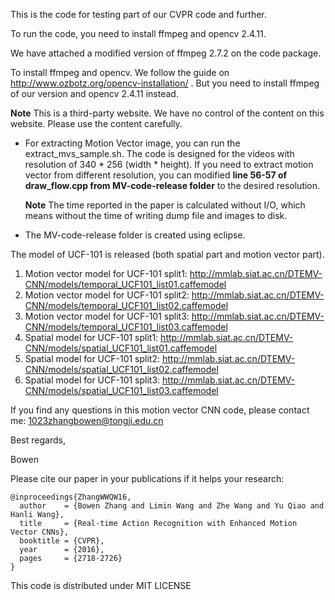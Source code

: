 This is the code for testing part of our CVPR code and further.

To run the code, you need to install ffmpeg and opencv 2.4.11.

We have attached a modified version of ffmpeg 2.7.2 on the code package.

To install ffmpeg and opencv. We follow the guide on http://www.ozbotz.org/opencv-installation/ . But you need to install ffmpeg of our version and opencv 2.4.11 instead.

**Note** This is a third-party website. We have no control of the content on this website. Please use the content carefully.

- For extracting Motion Vector image, you can run the extract_mvs_sample.sh. The code is designed for the videos with resolution of 340 * 256 (width * height). If you need to extract motion vector from different resolution, you can modified **line 56-57 of draw_flow.cpp from MV-code-release folder** to the desired resolution.


    **Note** The time reported in the paper is calculated without I/O, which means without the time of writing dump file and images to disk.

- The MV-code-release folder is created using eclipse.

The model of UCF-101 is released (both spatial part and motion vector part).
1. Motion vector model for UCF-101 split1: http://mmlab.siat.ac.cn/DTEMV-CNN/models/temporal_UCF101_list01.caffemodel
2. Motion vector model for UCF-101 split2: http://mmlab.siat.ac.cn/DTEMV-CNN/models/temporal_UCF101_list02.caffemodel
3. Motion vector model for UCF-101 split3: http://mmlab.siat.ac.cn/DTEMV-CNN/models/temporal_UCF101_list03.caffemodel
4. Spatial model for UCF-101 split1: http://mmlab.siat.ac.cn/DTEMV-CNN/models/spatial_UCF101_list01.caffemodel
5. Spatial model for UCF-101 split2: http://mmlab.siat.ac.cn/DTEMV-CNN/models/spatial_UCF101_list02.caffemodel
6. Spatial model for UCF-101 split3: http://mmlab.siat.ac.cn/DTEMV-CNN/models/spatial_UCF101_list03.caffemodel

If you find any questions in this motion vector CNN code, please contact me: 1023zhangbowen@tongji.edu.cn

Best regards,

Bowen


Please cite our paper in your publications if it helps your research:


    @inproceedings{ZhangWWQW16,
      author    = {Bowen Zhang and Limin Wang and Zhe Wang and Yu Qiao and Hanli Wang},
      title     = {Real-time Action Recognition with Enhanced Motion Vector CNNs},
      booktitle = {CVPR},
      year      = {2016},
      pages     = {2718-2726}
    }

This code is distributed under MIT LICENSE
